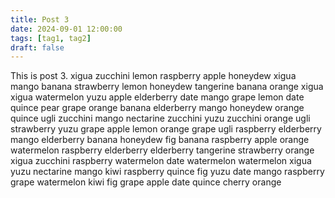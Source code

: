 ```yaml
---
title: Post 3
date: 2024-09-01 12:00:00
tags: [tag1, tag2]
draft: false
---
```

This is post 3.
xigua
zucchini
lemon
raspberry
apple
honeydew
xigua
mango
banana
strawberry
lemon
honeydew
tangerine
banana
orange
xigua
xigua
watermelon
yuzu
apple
elderberry
date
mango
grape
lemon
date
quince
pear
grape
orange
banana
elderberry
mango
honeydew
orange
quince
ugli
zucchini
mango
nectarine
zucchini
yuzu
zucchini
orange
ugli
strawberry
yuzu
grape
apple
lemon
orange
grape
ugli
raspberry
elderberry
mango
elderberry
banana
honeydew
fig
banana
raspberry
apple
orange
watermelon
raspberry
elderberry
elderberry
tangerine
strawberry
orange
xigua
zucchini
raspberry
watermelon
date
watermelon
watermelon
xigua
yuzu
nectarine
mango
kiwi
raspberry
quince
fig
yuzu
date
mango
raspberry
grape
watermelon
kiwi
fig
grape
apple
date
quince
cherry
orange
